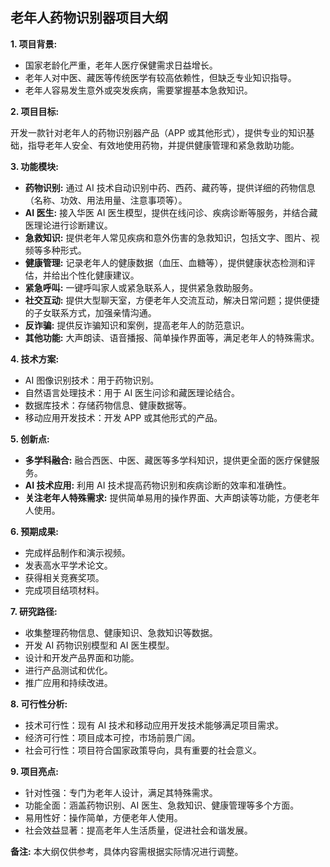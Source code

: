 ## 老年人药物识别器项目大纲

**1. 项目背景:**

* 国家老龄化严重，老年人医疗保健需求日益增长。
* 老年人对中医、藏医等传统医学有较高依赖性，但缺乏专业知识指导。
* 老年人容易发生意外或突发疾病，需要掌握基本急救知识。

**2. 项目目标:**

开发一款针对老年人的药物识别器产品（APP 或其他形式），提供专业的知识基础，指导老年人安全、有效地使用药物，并提供健康管理和紧急救助功能。

**3. 功能模块:**

* **药物识别:** 通过 AI 技术自动识别中药、西药、藏药等，提供详细的药物信息（名称、功效、用法用量、注意事项等）。
* **AI 医生:** 接入华医 AI 医生模型，提供在线问诊、疾病诊断等服务，并结合藏医理论进行诊断建议。
* **急救知识:** 提供老年人常见疾病和意外伤害的急救知识，包括文字、图片、视频等多种形式。
* **健康管理:** 记录老年人的健康数据（血压、血糖等），提供健康状态检测和评估，并给出个性化健康建议。
* **紧急呼叫:** 一键呼叫家人或紧急联系人，提供紧急救助服务。
* **社交互动:** 提供大型聊天室，方便老年人交流互动，解决日常问题；提供便捷的子女联系方式，加强亲情沟通。
* **反诈骗:** 提供反诈骗知识和案例，提高老年人的防范意识。
* **其他功能:** 大声朗读、语音播报、简单操作界面等，满足老年人的特殊需求。

**4. 技术方案:**

* AI 图像识别技术：用于药物识别。
* 自然语言处理技术：用于 AI 医生问诊和藏医理论结合。
* 数据库技术：存储药物信息、健康数据等。
* 移动应用开发技术：开发 APP 或其他形式的产品。

**5. 创新点:**

* **多学科融合:** 融合西医、中医、藏医等多学科知识，提供更全面的医疗保健服务。
* **AI 技术应用:** 利用 AI 技术提高药物识别和疾病诊断的效率和准确性。
* **关注老年人特殊需求:** 提供简单易用的操作界面、大声朗读等功能，方便老年人使用。

**6. 预期成果:**

* 完成样品制作和演示视频。
* 发表高水平学术论文。
* 获得相关竞赛奖项。
* 完成项目结项材料。

**7. 研究路径:**

* 收集整理药物信息、健康知识、急救知识等数据。
* 开发 AI 药物识别模型和 AI 医生模型。
* 设计和开发产品界面和功能。
* 进行产品测试和优化。
* 推广应用和持续改进。

**8. 可行性分析:**

* 技术可行性：现有 AI 技术和移动应用开发技术能够满足项目需求。
* 经济可行性：项目成本可控，市场前景广阔。
* 社会可行性：项目符合国家政策导向，具有重要的社会意义。


**9. 项目亮点:**

* 针对性强：专门为老年人设计，满足其特殊需求。
* 功能全面：涵盖药物识别、AI 医生、急救知识、健康管理等多个方面。
* 易用性好：操作简单，方便老年人使用。
* 社会效益显著：提高老年人生活质量，促进社会和谐发展。


**备注:**  本大纲仅供参考，具体内容需根据实际情况进行调整。
